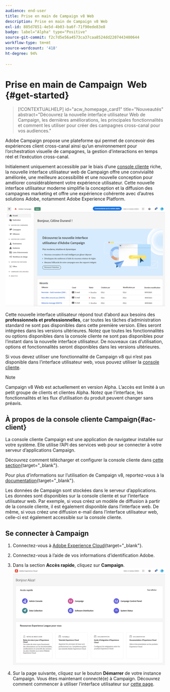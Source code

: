 ```yaml
---
audience: end-user
title: Prise en main de Campaign v8 Web
description: Prise en main de Campaign v8 Web
exl-id: 885d7851-4e5d-4b03-ba6f-71f90ede83e8
badge: label="Alpha" type="Positive"
source-git-commit: f2c7d5e56a4573ca37caa8524dd2207443400644
workflow-type: tm+mt
source-wordcount: '418'
ht-degree: 94%

---
```


# Prise en main de Campaign  Web {#get-started}

>[!CONTEXTUALHELP]
>id="acw_homepage_card1"
>title="Nouveautés"
>abstract="Découvrez la nouvelle interface utilisateur Web de Campaign, les dernières améliorations, les principales fonctionnalités et comment les utiliser pour créer des campagnes cross-canal pour vos audiences."


Adobe Campaign propose une plateforme qui permet de concevoir des expériences client cross-canal ainsi quʼun environnement pour lʼorchestration visuelle de campagnes, la gestion dʼinteractions en temps réel et lʼexécution cross-canal.

Initialement uniquement accessible par le biais d’une [console cliente](#ac-client) riche, la nouvelle interface utilisateur web de Campaign offre une convivialité améliorée, une meilleure accessibilité et une nouvelle conception pour améliorer considérablement votre expérience utilisateur. Cette nouvelle interface utilisateur moderne simplifie la conception et la diffusion des campagnes marketing et offre une expérience cohérente avec d’autres solutions Adobe, notamment Adobe Experience Platform.

![](assets/home.png)

Cette nouvelle interface utilisateur répond tout d’abord aux besoins des **professionnels et professionnelles**, car toutes les tâches d’administration standard ne sont pas disponibles dans cette première version. Elles seront intégrées dans les versions ultérieures. Notez que toutes les fonctionnalités ou options disponibles dans la console cliente ne sont pas disponibles pour l’instant dans la nouvelle interface utilisateur. De nouveaux cas d’utilisation, options et fonctionnalités seront disponibles dans les versions ultérieures.

Si vous devez utiliser une fonctionnalité de Campaign v8 qui n’est pas disponible dans l’interface utilisateur web, vous pouvez utiliser la [console cliente](#ac-client).


>[!NOTE]
>
>Campaign v8 Web est actuellement en version Alpha. L’accès est limité à un petit groupe de clients et clientes Alpha. Notez que l’interface, les fonctionnalités et les flux d’utilisation du produit peuvent changer sans préavis.

## À propos de la console cliente Campaign{#ac-client}

La console cliente Campaign est une application de navigateur installée sur votre système. Elle utilise l’API des services web pour se connecter à votre serveur d’applications Campaign.

Découvrez comment télécharger et configurer la console cliente dans [cette section](https://experienceleague.adobe.com/docs/campaign/campaign-v8/new/connect.html?lang=fr){target="_blank"}.

Pour plus d’informations sur l’utilisation de Campaign v8, reportez-vous à la [documentation](https://experienceleague.adobe.com/docs/campaign/campaign-v8/campaign-home.html?lang=fr){target="_blank"}.

Les données de Campaign sont stockées dans le serveur d’applications. Les données sont disponibles sur la console cliente et sur l’interface utilisateur web. Par exemple, si vous créez un modèle de diffusion à partir de la console cliente, il est également disponible dans l’interface web. De même, si vous créez une diffusion e-mail dans l’interface utilisateur web, celle-ci est également accessible sur la console cliente.

## Se connecter à Campaign


1. Connectez-vous à [Adobe Experience Cloud](http://experience.adobe.com){target="_blank"}.
1. Connectez-vous à l’aide de vos informations d’identification Adobe.
1. Dans la section **Accès rapide**, cliquez sur **Campaign**.
   ![](assets/connect.png)

1. Sur la page suivante, cliquez sur le bouton **Démarrer** de votre instance Campaign.
Vous êtes maintenant connecté(e) à Campaign. Découvrez comment commencer à utiliser l’interface utilisateur sur [cette page](user-interface.md).

<!--
-> experience cloud home: "Campaign" -> home campaign v8
-> or Campaign v8 web if direct URL
-->

